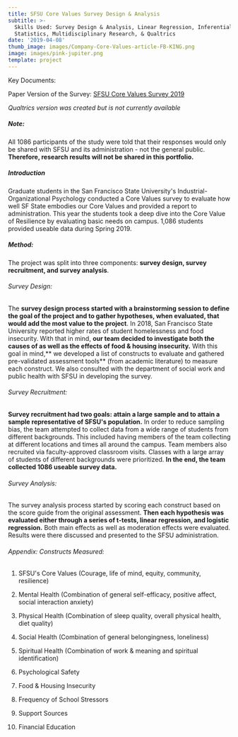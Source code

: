 ```yaml
---
title: SFSU Core Values Survey Design & Analysis
subtitle: >-
  Skills Used: Survey Design & Analysis, Linear Regression, Inferential
  Statistics, Multidisciplinary Research, & Qualtrics
date: '2019-04-08'
thumb_image: images/Company-Core-Values-article-FB-KING.png
image: images/pink-jupiter.png
template: project
---
```

Key Documents:

Paper Version of the Survey: [SFSU Core Values Survey 2019](https://drive.google.com/file/d/1GiW7ZyTcj8ZD8Qed\_4UtMAOmeF_zzVTX/view?usp=sharing)

*Qualtrics version was created but is not currently available*

##### Note:

All 1086 participants of the study were told that their responses would only be shared with SFSU and its administration - not the general public. **Therefore, research results will not be shared in this portfolio.**

##### Introduction

Graduate students in the San Francisco State University's Industrial-Organizational Psychology conducted a Core Values survey to evaluate how well SF State embodies our Core Values and provided a report to administration. This year the students took a deep dive into the Core Value of Resilience by evaluating basic needs on campus. 1,086 students provided useable data during Spring 2019.

##### Method:

The project was split into three components: **survey design, survey recruitment, and survey analysis**.

###### Survey Design:

The **survey design process started with a brainstorming session to define the goal of the project and to gather hypotheses, when evaluated, that would add the most value to the project**. In 2018, San Francisco State University reported higher rates of student homelessness and food insecurity.  With that in mind, **our team decided to investigate both the causes of as well as the effects of food & housing insecurity.** With this goal in mind,\*\* we developed a list of constructs to evaluate and gathered pre-validated assessment tools\*\* (from academic literature) to measure each construct. We also consulted with the department of social work and public health with SFSU in developing the survey.

###### Survey Recruitment:

**Survey recruitment had two goals: attain a large sample and to attain a sample representative of SFSU's population.** In order to reduce sampling bias, the team attempted to collect data from a wide range of students from different backgrounds. This included having members of the team collecting at different locations and times all around the campus. Team members also recruited via faculty-approved classroom visits. Classes with a large array of students of different backgrounds were prioritized.  **In the end, the team collected 1086 useable survey data.**

###### Survey Analysis:

The survey analysis process started by scoring each construct based on the score guide from the original assessment. **Then each hypothesis was evaluated either through a series of t-tests, linear regression, and logistic regression.** Both main effects as well as moderation effects were evaluated. Results were there discussed and presented to the SFSU administration.

###### Appendix: Constructs Measured:

1.  SFSU's Core Values (Courage, life of mind, equity, community, resilience)

2.  Mental Health (Combination of general self-efficacy, positive affect, social interaction anxiety)

3.  Physical Health (Combination of sleep quality, overall physical health, diet quality)

4.  Social Health (Combination of general belongingness, loneliness)

5.  Spiritual Health (Combination of work & meaning and spiritual identification)

6.  Psychological Safety

7.  Food & Housing Insecurity

8.  Frequency of School Stressors

9.  Support Sources

10. Financial Education
